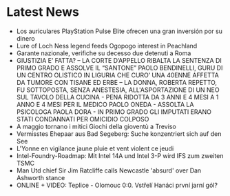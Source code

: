 # Latest News
-  Los auriculares PlayStation Pulse Elite ofrecen una gran inversión por su dinero
-  Lure of Loch Ness legend feeds Ogopogo interest in Peachland
-  Garante nazionale, verifiche su decesso due detenuti a Roma
-  GIUSTIZIA E’ FATTA? – LA CORTE D’APPELLO RIBALTA LA SENTENZA DI PRIMO GRADO E ASSOLVE IL “SANTONE” PAOLO BENDINELLI, GURU DI UN CENTRO OLISTICO IN LIGURIA CHE CURO’ UNA 40ENNE AFFETTA DA TUMORE CON TISANE ED ERBE – LA DONNA, ROBERTA REPETTO, FU SOTTOPOSTA, SENZA ANESTESIA, ALL'ASPORTAZIONE DI UN NEO SUL TAVOLO DELLA CUCINA - PENA RIDOTTA DA 3 ANNI E 4 MESI A 1 ANNO E 4 MESI PER IL MEDICO PAOLO ONEDA - ASSOLTA LA PSICOLOGA PAOLA DORA - IN PRIMO GRADO GLI IMPUTATI ERANO STATI CONDANNATI PER OMICIDIO COLPOSO
-  A maggio tornano i mitici Giochi della gioventù a Treviso
-  Vermisstes Ehepaar aus Bad Segeberg: Suche konzentriert sich auf den See
-  L'Yonne en vigilance jaune pluie et vent violent ce jeudi
-  Intel-Foundry-Roadmap: Mit Intel 14A und Intel 3-P wird IFS zum zweiten TSMC
-  Man Utd chief Sir Jim Ratcliffe calls Newcastle 'absurd' over Dan Ashworth stance
-  ONLINE + VIDEO: Teplice - Olomouc 0:0. Vstřelí Hanáci první jarní gól?
